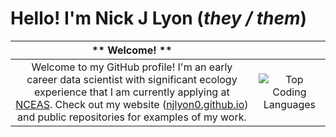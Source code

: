 # Hello! I'm Nick J Lyon (_they / them_)

| ** Welcome! ** | |
|:---:|:---:|
| Welcome to my GitHub profile! I'm an early career data scientist with significant ecology experience that I am currently applying at [NCEAS](https://www.nceas.ucsb.edu/). Check out my website ([njlyon0.github.io](https://njlyon0.github.io/)) and public repositories for examples of my work. | ![Top Coding Languages](https://github-readme-stats.vercel.app/api/top-langs/?username=njlyon0&langs_count=8&theme=radical&layout=compact) |

<!--
**njlyon0/njlyon0** is a ✨ _special_ ✨ repository because its `README.md` (this file) appears on your GitHub profile.

- Emoji dictionary: https://gist.github.com/rxaviers/7360908

Here are some ideas to get you started:

- 🔭 I’m currently working on ...
- 🌱 I’m currently learning ...
- 👯 I’m looking to collaborate on ...
- 📫 How to reach me: ...
- ⚡ Fun fact: ...
-->
